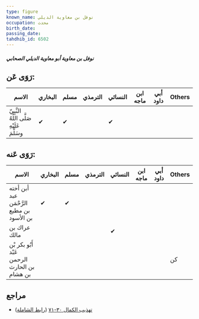 ```yaml
---
type: figure
known_name: نوفل بن معاوية الديلي
occupation: محدث
birth_date:
passing_date:
tahdhib_id: 6502
---
```

##### نوفل بن معاوية أبو معاوية الديلي الصحابي

## رَوَى عَن:
| الاسم                                      | البخاري | مسلم | الترمذي | النسائي | ابن ماجه | أبي داود | Others |
| ------------------------------------------ | ------- | ---- | ------- | ------- | -------- | -------- | ------ |
| النَّبِيّ صَلَّى اللَّهُ عَلَيْهِ وسَلَّمَ | ✔       | ✔    |         | ✔       |          |          |        |
## رَوَى عَنه:
| الاسم                                        | البخاري | مسلم | الترمذي | النسائي | ابن ماجه | أبي داود | Others |
| -------------------------------------------- | ------- | ---- | ------- | ------- | -------- | -------- | ------ |
| أبن أخته عبد الرَّحْمَن بن مطيع بن الأسود    | ✔       | ✔    |         |         |          |          |        |
| عراك بن مالك                                 |         |      |         | ✔       |          |          |        |
| أَبُو بكر بْن عَبْد الرحمن بن الحارث بن هشام |         |      |         |         |          |          | كن     |
## مراجع
- [تهذيب الكمال ٣٠-٧١](obsidian://open?vault=Tahdhib-al-Kamal&file=Figures/٦٥٠٢-نوفل%20بن%20معاوية%20أبو%20معاوية%20الديلي%20الصحابي) ([رابط الشاملة](https://shamela.ws/book/3722/16137))